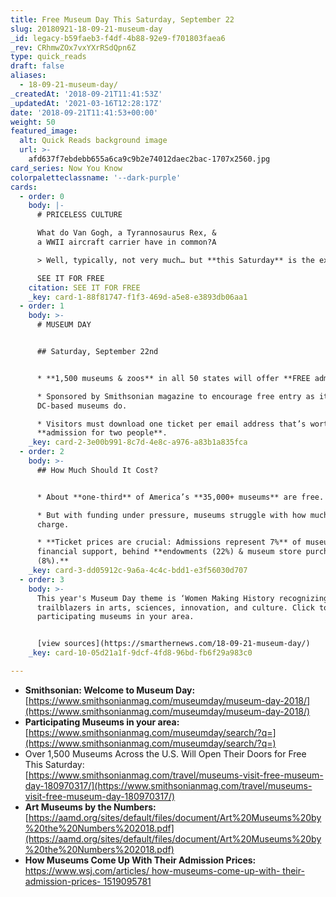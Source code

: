 ```yaml
---
title: Free Museum Day This Saturday, September 22
slug: 20180921-18-09-21-museum-day
_id: legacy-b59faeb3-f4df-4b88-92e9-f701803faea6
_rev: CRhmwZOx7vxYXrRSdQpn6Z
type: quick_reads
draft: false
aliases:
  - 18-09-21-museum-day/
_createdAt: '2018-09-21T11:41:53Z'
_updatedAt: '2021-03-16T12:28:17Z'
date: '2018-09-21T11:41:53+00:00'
weight: 50
featured_image:
  alt: Quick Reads background image
  url: >-
    afd637f7ebdebb655a6ca9c9b2e74012daec2bac-1707x2560.jpg
card_series: Now You Know
colorpaletteclassname: '--dark-purple'
cards:
  - order: 0
    body: |-
      # PRICELESS CULTURE

      What do Van Gogh, a Tyrannosaurus Rex, &  
      a WWII aircraft carrier have in common?A

      > Well, typically, not very much… but **this Saturday** is the exception.

      SEE IT FOR FREE
    citation: SEE IT FOR FREE
    _key: card-1-88f81747-f1f3-469d-a5e8-e3893db06aa1
  - order: 1
    body: >-
      # MUSEUM DAY


      ## Saturday, September 22nd


      * **1,500 museums & zoos** in all 50 states will offer **FREE admission**.

      * Sponsored by Smithsonian magazine to encourage free entry as its
      DC-based museums do.

      * Visitors must download one ticket per email address that’s worth free
      **admission for two people**.
    _key: card-2-3e00b991-8c7d-4e8c-a976-a83b1a835fca
  - order: 2
    body: >-
      ## How Much Should It Cost?


      * About **one-third** of America’s **35,000+ museums** are free.

      * But with funding under pressure, museums struggle with how much to
      charge.

      * **Ticket prices are crucial: Admissions represent 7%** of museum’s
      financial support, behind **endowments (22%) & museum store purchases
      (8%).**
    _key: card-3-dd05912c-9a6a-4c4c-bdd1-e3f56030d707
  - order: 3
    body: >-
      This year's Museum Day theme is ‘Women Making History recognizing female
      trailblazers in arts, sciences, innovation, and culture. Click to find
      participating museums in your area.


      [view sources](https://smarthernews.com/18-09-21-museum-day/)
    _key: card-10-05d21a1f-9dcf-4fd8-96bd-fb6f29a983c0

---
```

* **Smithsonian: Welcome to Museum Day:**  
[https://www.smithsonianmag.com/museumday/museum-day-2018/](https://www.smithsonianmag.com/museumday/museum-day-2018/)
* **Participating Museums in your area:**  
[https://www.smithsonianmag.com/museumday/search/?q=](https://www.smithsonianmag.com/museumday/search/?q=)
* Over 1,500 Museums Across the U.S. Will Open Their Doors for Free This Saturday:  
[https://www.smithsonianmag.com/travel/museums-visit-free-museum-day-180970317/](https://www.smithsonianmag.com/travel/museums-visit-free-museum-day-180970317/)
* **Art Museums by the Numbers:**  
[https://aamd.org/sites/default/files/document/Art%20Museums%20by%20the%20Numbers%202018.pdf](https://aamd.org/sites/default/files/document/Art%20Museums%20by%20the%20Numbers%202018.pdf)
* **How Museums Come Up With Their Admission Prices:**  
[https://www.wsj.com/articles/ how-museums-come-up-with- their-admission-prices- 1519095781](https://www.wsj.com/articles/how-museums-come-up-with-their-admission-prices-1519095781)